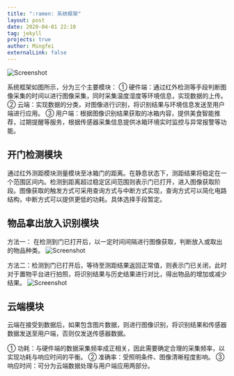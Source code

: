```yaml
---
title: ":ramen: 系统框架"
layout: post
date: 2020-04-01 22:10
tag: jekyll
projects: true
author: Mingfei
externalLink: false
---
```


<!-----
title: ":ramen: Indigo, minimalist jekyll theme"
layout: post
date: 2016-01-23 22:10
tag: jekyll
image: https://sergiokopplin.github.io/indigo/assets/images/jekyll-logo-light-solid.png
headerImage: true
projects: true
hidden: true # don't count this post in blog pagination
description: "This is a simple and minimalist template for Jekyll for those who likes to eat noodles."
category: project
author: johndoe
externalLink: false
----->


<!-----
title: ":ramen: 系统框架"
layout: post
date: 2020-03-01 22:10
tag: jekyll
image: https://sergiokopplin.github.io/indigo/assets/images/jekyll-logo-light-solid.png
headerImage: true
projects: true
hidden: true # don't count this post in blog pagination
description: "This is a simple and minimalist template for Jekyll for those who likes to eat noodles."
category: project
author: johndoe
externalLink: false
----->

<!-----
title: "系统框架"
layout: post
date: 2021-03-01 22:10
tag: jekyll
image: https://sergiokopplin.github.io/indigo/assets/images/jekyll-logo-light-solid.png
headerImage: true
projects: true
hidden: true # don't count this post in blog pagination
description: "This is a simple and minimalist template for Jekyll for those who likes to eat noodles."
category: project
author: johndoe
externalLink: false
----->





![Screenshot](https://github.com/guoriyue/intelligent_hardware/tree/master/assets/images/jekyll-logo-light-solid.png)


系统框架如图所示，分为三个主要模块：
① 硬件端：通过红外检测等手段判断图像采集的时间以进行图像采集，同时采集温度湿度等环境信息，实现数据的上传。
② 云端：实现数据的分类，对图像进行识别，将识别结果与环境信息发送至用户端进行应用。
③ 用户端：根据图像识别结果获取的冰箱内容，提供美食智能推荐，过期提醒等服务，根据传感器采集信息提供冰箱环境实时监控与异常报警等功能。


## 开门检测模块
通过红外测距模块测量模块至冰箱门的距离。在静息状态下，测距结果将稳定在一个范围区间内。检测到距离超过稳定区间范围则表示门已打开，进入图像获取阶段。图像获取的触发方式可采用查询方式与中断方式实现，查询方式可以简化电路结构，中断方式可以提供更低的功耗。具体选择手段暂定。

## 物品拿出放入识别模块
方法一：
在检测到门已打开后，以一定时间间隔进行图像获取，判断放入或取出的物品种类。
![Screenshot](https://github.com/guoriyue/intelligent_hardware/tree/master/assets/images/open1.png)


方法二：检测到门已打开后，等待至测距结果返回正常值，则表示门已关闭，此时对于置物平台进行拍照，将识别结果与历史结果进行对比，得出物品的增加或减少结果。
![Screenshot](https://github.com/guoriyue/intelligent_hardware/tree/master/assets/images/open2.png)



## 云端模块
云端在接受到数据后，如果包含图片数据，则进行图像识别，将识别结果和传感器数据发送至用户端，否则仅发送传感器数据。

① 功耗：与硬件端的数据采集频率成正相关，因此需要确定合理的采集频率，以实现功耗与响应时间的平衡。
② 准确率：受照明条件、图像清晰程度影响。
③ 响应时间：可分为云端数据处理与用户端应用两部分。




<!-----

What has inside?

- Gulp
- BrowserSync
- Stylus
- SVG
- Travis
- No JS
- [98/100](https://developers.google.com/speed/pagespeed/insights/?url=http%3A%2F%2Fsergiokopplin.github.io%2Findigo%2F)

---

[Check it out](https://sergiokopplin.github.io/indigo/) here.
If you need some help, just [tell me](https://github.com/sergiokopplin/indigo/issues).
-->
